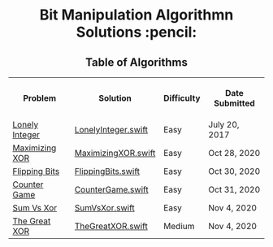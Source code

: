  <h1 align="center">Bit Manipulation Algorithmn Solutions :pencil:</h1>
<h2 align="center">Table of Algorithms</h2>
<table  style="width:100%">
  <tr>
    <th><p align="center">Problem</p></th>
    <th><p align="center">Solution</p></th>
    <th><p align="center">Difficulty</p></th>
    <th><p align="center">Date Submitted</p></th>
  </tr>
  <tr>
    <td><a align="center" href="https://www.hackerrank.com/challenges/lonely-integer">Lonely Integer</a></td>
    <td><a align="center" href="Lonely%20Integer/LonelyInteger.swift">LonelyInteger.swift</a></td>
    <td>Easy</td>
    <td>July 20, 2017</td>
  </tr>
  <tr>
    <td><a align="center" href="https://www.hackerrank.com/challenges/maximizing-xor/">Maximizing XOR</a></td>
    <td><a align="center" href="Maximizing%20XOR/MaximizingXOR.swift">MaximizingXOR.swift</a></td>
    <td>Easy</td>
    <td>Oct 28, 2020</td>
  </tr>
  <tr>
    <td><a align="center" href="https://www.hackerrank.com/challenges/flipping-bits">Flipping Bits</a></td>
    <td><a align="center" href="Flipping%20Bits/FlippingBits.swift">FlippingBits.swift</a></td>
    <td>Easy</td>
    <td>Oct 30, 2020</td>
  </tr>
  <tr>
    <td><a align="center" href="https://www.hackerrank.com/challenges/counter-game">Counter Game</a></td>
    <td><a align="center" href="Counter%20Game/CounterGame.swift">CounterGame.swift</a></td>
    <td>Easy</td>
    <td>Oct 31, 2020</td>
  </tr>
  <tr>
     <td><a align="center" href="https://www.hackerrank.com/challenges/sum-vs-xor/">Sum Vs Xor</a></td>
     <td><a align="center" href="Sum%20Vs%20Xor/SumVsXor.swift">SumVsXor.swift</a></td>
     <td>Easy</td>
     <td>Nov 4, 2020</td>
   </tr>
   <tr>
      <td><a align="center" href="https://www.hackerrank.com/challenges/the-great-xor">The Great XOR</a></td>
      <td><a align="center" href="The%20Great%20XOR/TheGreatXOR.swift">TheGreatXOR.swift</a></td>
      <td>Medium</td>
      <td>Nov 4, 2020</td>
    </tr>
</table>
